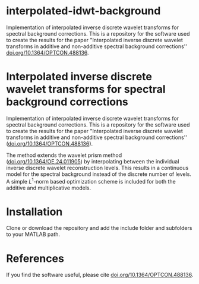# interpolated-idwt-background
Implementation of interpolated inverse discrete wavelet transforms for spectral background corrections. This is a repository for the software used to create the results for the paper "Interpolated inverse discrete wavelet transforms in additive and non-additive spectral background corrections'' [doi.org/10.1364/OPTCON.488136](https://doi.org/10.1364/OPTCON.488136).
# Interpolated inverse discrete wavelet transforms for spectral background corrections
Implementation of interpolated inverse discrete wavelet transforms for spectral background corrections. This is a repository for the software used to create the results for the paper "Interpolated inverse discrete wavelet transforms in additive and non-additive spectral background corrections'' ([doi.org/10.1364/OPTCON.488136](https://doi.org/10.1364/OPTCON.488136)).

The method extends the wavelet prism method ([doi.org/10.1364/OE.24.011905](https://doi.org/10.1364/OE.24.011905)) by interpolating between the individual inverse discrete wavelet reconstruction levels. This results in a continuous model for the spectral background instead of the discrete number of levels. A simple $L^1$-norm based optimization scheme is included for both the additive and multiplicative models.

# Installation
Clone or download the repository and add the include folder and subfolders to your MATLAB path.

# References
If you find the software useful, please cite [doi.org/10.1364/OPTCON.488136](https://doi.org/10.1364/OPTCON.488136).
